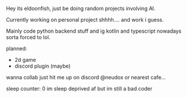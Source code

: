 Hey its eldoonfish, just be doing random projects involving AI.

Currently working on personal project shhhh.... and work i guess. 

Mainly code python backend stuff and ig kotlin and typescript nowadays sorta forced to lol.

planned:
- 2d game
- discord plugin (maybe)

wanna collab just hit me up on discord @neudox or nearest cafe...

sleep counter: 0 im sleep deprived af but im still a bad coder


<!--
**Izzuddin101/Izzuddin101** is a ✨ _special_ ✨ repository because its `README.md` (this file) appears on your GitHub profile.

Here are some ideas to get you started:

- 🔭 I’m currently working on ...
- 🌱 I’m currently learning ...
- 👯 I’m looking to collaborate on ...
- 🤔 I’m looking for help with ...
- 💬 Ask me about ...
- 📫 How to reach me: ...
- 😄 Pronouns: ...
- ⚡ Fun fact: ...
-->
